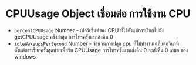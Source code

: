 # CPUUsage Object เชื่อมต่อ การใช้งาน CPU

* `percentCPUUsage` Number - เปอร์เซ็นต์ของ CPU ที่ใช้ตั้งแต่การเรียกไปยัง getCPUUsage ครั้งล่าสุด การโทรครั้งแรกส่งคืน 0
* `idleWakeupsPerSecond` Number - จำนวนการปลุก cpu ที่ไม่ทำงานเฉลี่ยต่อวินาที ตั้งแต่การเรียกครั้งสุดท้ายเพื่อรับ CPUUsage การโทรครั้งแรกส่งคืน 0 จะส่งคืน 0 เสมอ ของ windows
